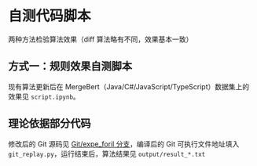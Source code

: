 # 自测代码脚本

两种方法检验算法效果（diff 算法略有不同，效果基本一致）

## 方式一：规则效果自测脚本

现有算法更新后在 MergeBert（Java/C#/JavaScript/TypeScript）数据集上的效果见 `script.ipynb`。

## 理论依据部分代码

修改后的 Git 源码见 [Git/expe_foril 分支](https://github.com/foriLLL/git/tree/expe_foril)，编译后的 Git 可执行文件地址填入 `git_replay.py`，运行结束后，算法结果见 `output/result_*.txt`
